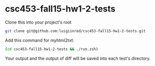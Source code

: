# csc453-fall15-hw1-2-tests

Clone this into your project's root

```sh
git clone git@github.com:luigiinred/csc453-fall15-hw1-2-tests.git
```

Add this command for myhtml2txt:

```sh
(cd csc453-fall15-hw1-2-tests && ./run.zsh)
```

Your output and the output of diff will be saved into each test's directory.
